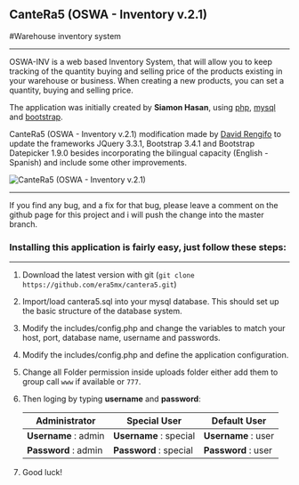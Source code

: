 ## CanteRa5 (OSWA - Inventory v.2.1)

#Warehouse inventory system
- - - -

OSWA-INV is a web based Inventory System, that will allow you to keep tracking of the quantity buying and selling price of the products existing in your warehouse or business. When creating a new products, you can set a quantity, buying and selling price. 

The application was initially created by **Siamon Hasan**, using [php](http:php.net), [mysql](https://www.mysql.com) and [bootstrap](http://getbootstrap.com).

CanteRa5 (OSWA - Inventory v.2.1) modification made by [David Rengifo](http://david.rengifo.mx) to update the frameworks JQuery 3.3.1, Bootstrap 3.4.1 and Bootstrap Datepicker 1.9.0 besides incorporating the bilingual capacity (English - Spanish) and include some other improvements.

![CanteRa5 (OSWA - Inventory v.2.1)](http://cant.era5.mx/cantera5ss.jpg)

****

If you find any bug, and a fix for that bug, please leave a comment on the github page for this project and i will push the change into the master branch.


### Installing this application is fairly easy, just follow these steps:
****


1. Download the latest version with git (`git clone https://github.com/era5mx/cantera5.git`)

2. Import/load cantera5.sql into your mysql database. This should set up the basic structure of the database system.

3. Modify the includes/config.php and change the variables to match your host, port, database name, username and passwords.

4. Modify the includes/config.php and define the application configuration.

5. Change all Folder permission inside uploads folder either add them to group call `www` if available or `777`.

6. Then loging by typing **username** and **password**:


   Administrator        | Special User           | Default User
   ---------------------| -----------------------| -------------------
   **Username** : admin | **Username** : special | **Username** : user
   **Password** : admin | **Password** : special | **Password** : user

7. Good luck!  
